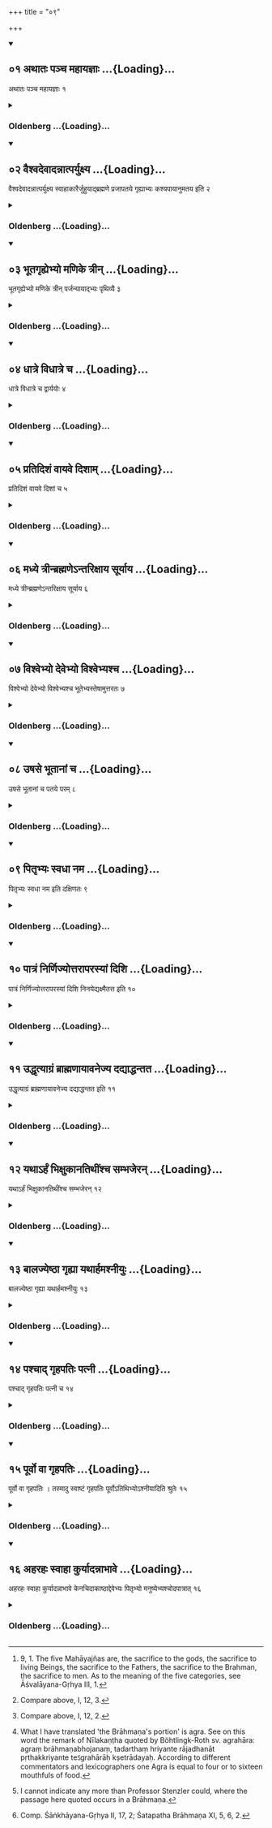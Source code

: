 +++
title = "०९"

+++
<div class="js_include" includetitle="true" newlevelforh1="2" unfilled url="/vedAH_yajuH/vAjasaneyam/sUtram/pAraskara-gRhyam/vishvAsa-prastutiH/2/09/01_athAtaH_pancha_mahAyajnAH.md">
<details open><summary><h2>०१ अथातः पञ्च महायज्ञाः ...{Loading}...</h2></summary>

अथातः पञ्च महायज्ञाः १
</details>
</div>
<div class="js_include collapsed" newlevelforh1="3" title="Oldenberg" unfilled url="/vedAH_yajuH/vAjasaneyam/sUtram/pAraskara-gRhyam/oldenberg/2/09/01_athAtaH_pancha_mahAyajnAH.md">
<details><summary><h3>Oldenberg ...{Loading}...</h3></summary>

1 [^1] . Now (follow) the five great sacrifices.


[^1]:  9, 1. The five Mahāyajñas are, the sacrifice to the gods, the sacrifice to living Beings, the sacrifice to the Fathers, the sacrifice to the Brahman, the sacrifice to men. As to the meaning of the five categories, see Āśvalāyana-Gṛhya III, 1.


</details>
</div>
<div class="js_include" includetitle="true" newlevelforh1="2" unfilled url="/vedAH_yajuH/vAjasaneyam/sUtram/pAraskara-gRhyam/vishvAsa-prastutiH/2/09/02_vaishvadevAdannAtparyuxya.md">
<details open><summary><h2>०२ वैश्वदेवादन्नात्पर्युक्ष्य ...{Loading}...</h2></summary>

वैश्वदेवादन्नात्पर्युक्ष्य स्वाहाकारैर्जुहुयाद्ब्रह्मणे प्रजापतये गृह्याभ्यः कश्यपायानुमतय इति २
</details>
</div>
<div class="js_include collapsed" newlevelforh1="3" title="Oldenberg" unfilled url="/vedAH_yajuH/vAjasaneyam/sUtram/pAraskara-gRhyam/oldenberg/2/09/02_vaishvadevAdannAtparyuxya.md">
<details><summary><h3>Oldenberg ...{Loading}...</h3></summary>

2 [^2] . Of the Vaiśvadeva food he should, after having sprinkled (water) round (the sacred fire), make oblations, with the word Svāhā (each time repeated), to Brahman, to Prajāpati, to the (deities) of the house, to Kaśyapa, and to Anumati.


[^2]:  Compare above, I, 12, 3.


</details>
</div>
<div class="js_include" includetitle="true" newlevelforh1="2" unfilled url="/vedAH_yajuH/vAjasaneyam/sUtram/pAraskara-gRhyam/vishvAsa-prastutiH/2/09/03_bhUtagRhyebhyo_maNike_trIn.md">
<details open><summary><h2>०३ भूतगृह्येभ्यो मणिके त्रीन् ...{Loading}...</h2></summary>

भूतगृह्येभ्यो मणिके त्रीन् पर्जन्यायाद्भ्यः पृथिव्यै ३
</details>
</div>
<div class="js_include collapsed" newlevelforh1="3" title="Oldenberg" unfilled url="/vedAH_yajuH/vAjasaneyam/sUtram/pAraskara-gRhyam/oldenberg/2/09/03_bhUtagRhyebhyo_maNike_trIn.md">
<details><summary><h3>Oldenberg ...{Loading}...</h3></summary>

3 [^3] . To the domestic deities (he offers) three (Balis) in the water-pot: to Parjanya, to the waters, to the Earth;


[^3]:  Compare above, I, 12, 2.


</details>
</div>
<div class="js_include" includetitle="true" newlevelforh1="2" unfilled url="/vedAH_yajuH/vAjasaneyam/sUtram/pAraskara-gRhyam/vishvAsa-prastutiH/2/09/04_dhAtre_vidhAtre_cha.md">
<details open><summary><h2>०४ धात्रे विधात्रे च ...{Loading}...</h2></summary>

धात्रे विधात्रे च द्वार्ययोः ४
</details>
</div>
<div class="js_include collapsed" newlevelforh1="3" title="Oldenberg" unfilled url="/vedAH_yajuH/vAjasaneyam/sUtram/pAraskara-gRhyam/oldenberg/2/09/04_dhAtre_vidhAtre_cha.md">
<details><summary><h3>Oldenberg ...{Loading}...</h3></summary>

4. To Dhātṛ and Vidhātṛ at the two doorposts;

</details>
</div>
<div class="js_include" includetitle="true" newlevelforh1="2" unfilled url="/vedAH_yajuH/vAjasaneyam/sUtram/pAraskara-gRhyam/vishvAsa-prastutiH/2/09/05_pratidishaM_vAyave_dishAm.md">
<details open><summary><h2>०५ प्रतिदिशं वायवे दिशाम् ...{Loading}...</h2></summary>

प्रतिदिशं वायवे दिशां च ५
</details>
</div>
<div class="js_include collapsed" newlevelforh1="3" title="Oldenberg" unfilled url="/vedAH_yajuH/vAjasaneyam/sUtram/pAraskara-gRhyam/oldenberg/2/09/05_pratidishaM_vAyave_dishAm.md">
<details><summary><h3>Oldenberg ...{Loading}...</h3></summary>

5. To the different quarters (of the horizon), to Vāyu and (to the presiding deities) of the quarters;

</details>
</div>
<div class="js_include" includetitle="true" newlevelforh1="2" unfilled url="/vedAH_yajuH/vAjasaneyam/sUtram/pAraskara-gRhyam/vishvAsa-prastutiH/2/09/06_madhye_trInbrahmaNe-ntarixAya_sUryAya.md">
<details open><summary><h2>०६ मध्ये त्रीन्ब्रह्मणेऽन्तरिक्षाय सूर्याय ...{Loading}...</h2></summary>

मध्ये त्रीन्ब्रह्मणेऽन्तरिक्षाय सूर्याय ६
</details>
</div>
<div class="js_include collapsed" newlevelforh1="3" title="Oldenberg" unfilled url="/vedAH_yajuH/vAjasaneyam/sUtram/pAraskara-gRhyam/oldenberg/2/09/06_madhye_trInbrahmaNe-ntarixAya_sUryAya.md">
<details><summary><h3>Oldenberg ...{Loading}...</h3></summary>

6. In the middle three (Balis) to Brahman, to the Air, to the Sun.

</details>
</div>
<div class="js_include" includetitle="true" newlevelforh1="2" unfilled url="/vedAH_yajuH/vAjasaneyam/sUtram/pAraskara-gRhyam/vishvAsa-prastutiH/2/09/07_vishvebhyo_devebhyo_vishvebhyashcha.md">
<details open><summary><h2>०७ विश्वेभ्यो देवेभ्यो विश्वेभ्यश्च ...{Loading}...</h2></summary>

विश्वेभ्यो देवेभ्यो विश्वेभ्यश्च भूतेभ्यस्तेषामुत्तरतः ७
</details>
</div>
<div class="js_include collapsed" newlevelforh1="3" title="Oldenberg" unfilled url="/vedAH_yajuH/vAjasaneyam/sUtram/pAraskara-gRhyam/oldenberg/2/09/07_vishvebhyo_devebhyo_vishvebhyashcha.md">
<details><summary><h3>Oldenberg ...{Loading}...</h3></summary>

7. To the north of those (he offers Balis) to the Viśve devās and to all the beings;

</details>
</div>
<div class="js_include" includetitle="true" newlevelforh1="2" unfilled url="/vedAH_yajuH/vAjasaneyam/sUtram/pAraskara-gRhyam/vishvAsa-prastutiH/2/09/08_uShase_bhUtAnAM_cha.md">
<details open><summary><h2>०८ उषसे भूतानां च ...{Loading}...</h2></summary>

उषसे भूतानां च पतये परम् ८
</details>
</div>
<div class="js_include collapsed" newlevelforh1="3" title="Oldenberg" unfilled url="/vedAH_yajuH/vAjasaneyam/sUtram/pAraskara-gRhyam/oldenberg/2/09/08_uShase_bhUtAnAM_cha.md">
<details><summary><h3>Oldenberg ...{Loading}...</h3></summary>

8. Further on to Uṣas and to the Lord of beings;

</details>
</div>
<div class="js_include" includetitle="true" newlevelforh1="2" unfilled url="/vedAH_yajuH/vAjasaneyam/sUtram/pAraskara-gRhyam/vishvAsa-prastutiH/2/09/09_pitRbhyaH_svadhA_nama.md">
<details open><summary><h2>०९ पितृभ्यः स्वधा नम ...{Loading}...</h2></summary>

पितृभ्यः स्वधा नम इति दक्षिणतः ९
</details>
</div>
<div class="js_include collapsed" newlevelforh1="3" title="Oldenberg" unfilled url="/vedAH_yajuH/vAjasaneyam/sUtram/pAraskara-gRhyam/oldenberg/2/09/09_pitRbhyaH_svadhA_nama.md">
<details><summary><h3>Oldenberg ...{Loading}...</h3></summary>

9. To the south (to the Fathers) with (the words), To the Fathers, Svadhā! Adoration!'

</details>
</div>
<div class="js_include" includetitle="true" newlevelforh1="2" unfilled url="/vedAH_yajuH/vAjasaneyam/sUtram/pAraskara-gRhyam/vishvAsa-prastutiH/2/09/10_pAtraM_nirNijyottarAparasyAM_dishi.md">
<details open><summary><h2>१० पात्रं निर्णिज्योत्तरापरस्यां दिशि ...{Loading}...</h2></summary>

पात्रं निर्णिज्योत्तरापरस्यां दिशि निनयेद्यक्ष्मैतत्त इति १०
</details>
</div>
<div class="js_include collapsed" newlevelforh1="3" title="Oldenberg" unfilled url="/vedAH_yajuH/vAjasaneyam/sUtram/pAraskara-gRhyam/oldenberg/2/09/10_pAtraM_nirNijyottarAparasyAM_dishi.md">
<details><summary><h3>Oldenberg ...{Loading}...</h3></summary>

10. Having rinsed out the vessel, he should pour it out towards the north-west with (the words), 'Consumption! this to thee!'

</details>
</div>
<div class="js_include" includetitle="true" newlevelforh1="2" unfilled url="/vedAH_yajuH/vAjasaneyam/sUtram/pAraskara-gRhyam/vishvAsa-prastutiH/2/09/11_uddhRtyAgraM_brAhmaNAyAvanejya_dadyAddhantata.md">
<details open><summary><h2>११ उद्धृत्याग्रं ब्राह्मणायावनेज्य दद्याद्धन्तत ...{Loading}...</h2></summary>

उद्धृत्याग्रं ब्राह्मणायावनेज्य दद्याद्धन्तत इति ११
</details>
</div>
<div class="js_include collapsed" newlevelforh1="3" title="Oldenberg" unfilled url="/vedAH_yajuH/vAjasaneyam/sUtram/pAraskara-gRhyam/oldenberg/2/09/11_uddhRtyAgraM_brAhmaNAyAvanejya_dadyAddhantata.md">
<details><summary><h3>Oldenberg ...{Loading}...</h3></summary>

11 [^4] . Taking the Brāhmaṇa's portion (of the food which he is going to distribute), he should give it to a Brāhmaṇa, after he has made him wash himself, with (the words), 'Well! (this) to thee!'


[^4]:  What I have translated 'the Brāhmaṇa's portion' is agra. See on this word the remark of Nīlakaṇṭha quoted by Böhtlingk-Roth sv. agrahāra: agraṃ brāhmaṇabhojanaṃ, tadarthaṃ hriyante rājadhanāt pṛthakkriyante teऽgrahārāḥ kṣetrādayaḥ. According to different commentators and lexicographers one Agra is equal to four or to sixteen mouthfuls of food.


</details>
</div>
<div class="js_include" includetitle="true" newlevelforh1="2" unfilled url="/vedAH_yajuH/vAjasaneyam/sUtram/pAraskara-gRhyam/vishvAsa-prastutiH/2/09/12_yathA-rhaM_bhixukAnatithIMshcha_sambhajeran.md">
<details open><summary><h2>१२ यथाऽर्हं भिक्षुकानतिथींश्च सम्भजेरन् ...{Loading}...</h2></summary>

यथाऽर्हं भिक्षुकानतिथींश्च सम्भजेरन् १२
</details>
</div>
<div class="js_include collapsed" newlevelforh1="3" title="Oldenberg" unfilled url="/vedAH_yajuH/vAjasaneyam/sUtram/pAraskara-gRhyam/oldenberg/2/09/12_yathA-rhaM_bhixukAnatithIMshcha_sambhajeran.md">
<details><summary><h3>Oldenberg ...{Loading}...</h3></summary>

12. To (religious) mendicants and to guests they should apportion (food) as due to them.

</details>
</div>
<div class="js_include" includetitle="true" newlevelforh1="2" unfilled url="/vedAH_yajuH/vAjasaneyam/sUtram/pAraskara-gRhyam/vishvAsa-prastutiH/2/09/13_bAlajyeShThA_gRhyA_yathArhamashnIyuH.md">
<details open><summary><h2>१३ बालज्येष्ठा गृह्या यथार्हमश्नीयुः ...{Loading}...</h2></summary>

बालज्येष्ठा गृह्या यथार्हमश्नीयुः १३
</details>
</div>
<div class="js_include collapsed" newlevelforh1="3" title="Oldenberg" unfilled url="/vedAH_yajuH/vAjasaneyam/sUtram/pAraskara-gRhyam/oldenberg/2/09/13_bAlajyeShThA_gRhyA_yathArhamashnIyuH.md">
<details><summary><h3>Oldenberg ...{Loading}...</h3></summary>

13. The persons belonging to the house, the young and the old, should eat what is due to them;

</details>
</div>
<div class="js_include" includetitle="true" newlevelforh1="2" unfilled url="/vedAH_yajuH/vAjasaneyam/sUtram/pAraskara-gRhyam/vishvAsa-prastutiH/2/09/14_pashchAd_gRhapatiH_patnI.md">
<details open><summary><h2>१४ पश्चाद् गृहपतिः पत्नी ...{Loading}...</h2></summary>

पश्चाद् गृहपतिः पत्नी च १४
</details>
</div>
<div class="js_include collapsed" newlevelforh1="3" title="Oldenberg" unfilled url="/vedAH_yajuH/vAjasaneyam/sUtram/pAraskara-gRhyam/oldenberg/2/09/14_pashchAd_gRhapatiH_patnI.md">
<details><summary><h3>Oldenberg ...{Loading}...</h3></summary>

14. Afterwards the householder and his wife.

</details>
</div>
<div class="js_include" includetitle="true" newlevelforh1="2" unfilled url="/vedAH_yajuH/vAjasaneyam/sUtram/pAraskara-gRhyam/vishvAsa-prastutiH/2/09/15_pUrvo_vA_gRhapatiH.md">
<details open><summary><h2>१५ पूर्वो वा गृहपतिः ...{Loading}...</h2></summary>

पूर्वो वा गृहपतिः । तस्मादु स्वाष्टं गृहपतिः पूर्वोऽतिथिभ्योऽश्नीयादिति श्रुतेः १५
</details>
</div>
<div class="js_include collapsed" newlevelforh1="3" title="Oldenberg" unfilled url="/vedAH_yajuH/vAjasaneyam/sUtram/pAraskara-gRhyam/oldenberg/2/09/15_pUrvo_vA_gRhapatiH.md">
<details><summary><h3>Oldenberg ...{Loading}...</h3></summary>

15 [^5] . Or the householder (should eat) first, because the Śruti says, 'Therefore the householder should eat the sweetest food before his guests.'


[^5]:  I cannot indicate any more than Professor Stenzler could, where the passage here quoted occurs in a Brāhmaṇa.


</details>
</div>
<div class="js_include" includetitle="true" newlevelforh1="2" unfilled url="/vedAH_yajuH/vAjasaneyam/sUtram/pAraskara-gRhyam/vishvAsa-prastutiH/2/09/16_aharahaH_svAhA_kuryAdannAbhAve.md">
<details open><summary><h2>१६ अहरहः स्वाहा कुर्यादन्नाभावे ...{Loading}...</h2></summary>

अहरहः स्वाहा कुर्यादन्नाभावे केनचिदाकाष्ठाद्देवेभ्यः पितृभ्यो मनुष्येभ्यश्चोदपात्रात् १६
</details>
</div>
<div class="js_include collapsed" newlevelforh1="3" title="Oldenberg" unfilled url="/vedAH_yajuH/vAjasaneyam/sUtram/pAraskara-gRhyam/oldenberg/2/09/16_aharahaH_svAhA_kuryAdannAbhAve.md">
<details><summary><h3>Oldenberg ...{Loading}...</h3></summary>

16 [^6] . Every day he should sacrifice with the word svāhā. If he has no food (to offer, he should make his offering) with something else, be it even a piece of wood (only), to the gods, or be it (only) a water-pot, to the Fathers and to men.


[^6]:  Comp. Śāṅkhāyana-Gṛhya II, 17, 2; Śatapatha Brāhmaṇa XI, 5, 6, 2.


</details>
</div>